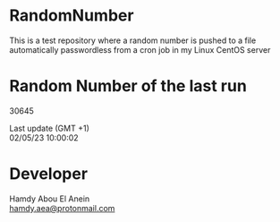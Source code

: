 # RandomNumber    
This is a test repository where a random number is pushed to a file automatically passwordless from a cron job in my Linux CentOS server    
# Random Number of the last run   
30645
      
Last update (GMT +1)    
02/05/23 10:00:02
# Developer    
Hamdy Abou El Anein   
hamdy.aea@protonmail.com
